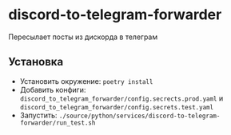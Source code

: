 # discord-to-telegram-forwarder

Пересылает посты из дискорда в телеграм 

## Установка

- Установить окружение: `poetry install`
- Добавить конфиги: `discord_to_telegram_forwarder/config.secrects.prod.yaml` и `discord_to_telegram_forwarder/config.secrets.test.yaml`
- Запустить: `./source/python/services/discord-to-telegram-forwarder/run_test.sh`